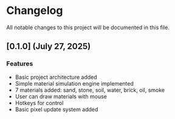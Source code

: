 # Changelog

All notable changes to this project will be documented in this file.

## [0.1.0] (July 27, 2025)


### Features

* Basic project architecture added
* Simple material simulation engine implemented
* 7 materials added: sand, stone, soil, water, brick, oil, smoke
* User can draw materials with mouse
* Hotkeys for control
* Basic pixel update system added
